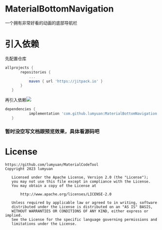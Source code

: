 # MaterialBottomNavigation
一个拥有非常好看的动画的底部导航栏

# 引入依赖
先配置仓库
 ```gradle
 allprojects {
		repositories {
			...
			maven { url 'https://jitpack.io' }
		}
	}
 ```
再引入依赖[![](https://jitpack.io/v/lumyuan/MaterialBottomNavigation.svg)](https://jitpack.io/#lumyuan/MaterialBottomNavigation)
 ```gradle
 dependencies {
	        implementation 'com.github.lumyuan:MaterialBottomNavigation:Tag'
	}
 ```
### 暂时没空写文档跟预览效果，具体看源码吧

# License
```
https://github.com/lumyuan/MaterialCodeTool
Copyright 2023 lumyuan

   Licensed under the Apache License, Version 2.0 (the "License");
   you may not use this file except in compliance with the License.
   You may obtain a copy of the License at

       http://www.apache.org/licenses/LICENSE-2.0

   Unless required by applicable law or agreed to in writing, software
   distributed under the License is distributed on an "AS IS" BASIS,
   WITHOUT WARRANTIES OR CONDITIONS OF ANY KIND, either express or implied.
   See the License for the specific language governing permissions and
   limitations under the License.
```
